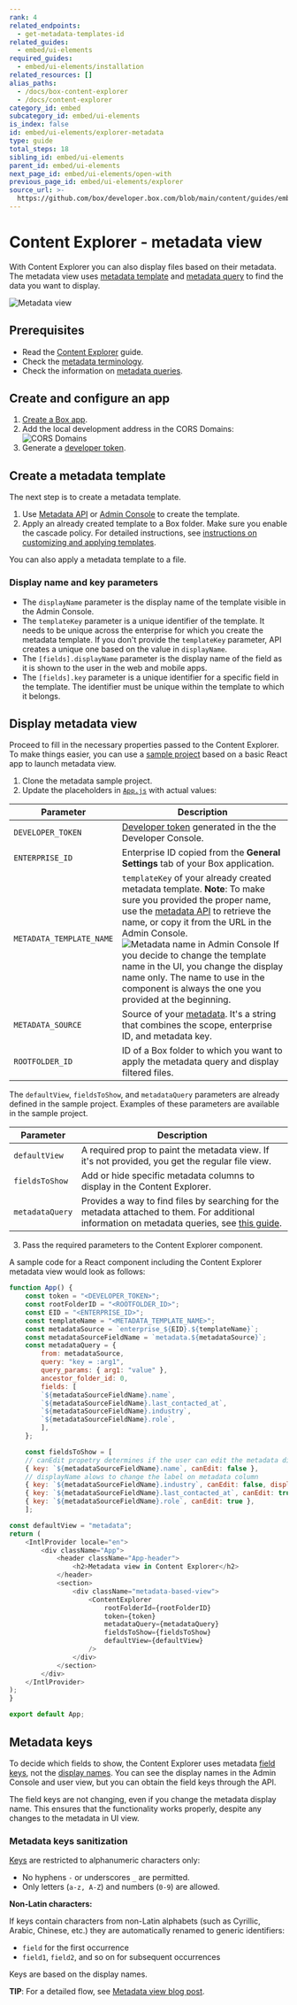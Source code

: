 ```yaml
---
rank: 4
related_endpoints:
  - get-metadata-templates-id
related_guides:
  - embed/ui-elements
required_guides:
  - embed/ui-elements/installation
related_resources: []
alias_paths:
  - /docs/box-content-explorer
  - /docs/content-explorer
category_id: embed
subcategory_id: embed/ui-elements
is_index: false
id: embed/ui-elements/explorer-metadata
type: guide
total_steps: 18
sibling_id: embed/ui-elements
parent_id: embed/ui-elements
next_page_id: embed/ui-elements/open-with
previous_page_id: embed/ui-elements/explorer
source_url: >-
  https://github.com/box/developer.box.com/blob/main/content/guides/embed/ui-elements/explorer-metadata.md
---
```

# Content Explorer - metadata view

With Content Explorer you can also display files based on their metadata.
The metadata view uses [metadata template][template] and [metadata query][metadata-query] to
find the data you want to display.

![Metadata view](./images/explorer-view.png)

## Prerequisites

* Read the [Content Explorer][explorer] guide.
* Check the [metadata terminology][terminology].
* Check the information on [metadata queries][metadata-query].

## Create and configure an app

1. [Create a Box app][box-app].
2. Add the local development address in the CORS Domains: ![CORS Domains](./images/box-app-cors.png)
3. Generate a [developer token][token].

## Create a metadata template

The next step is to create a metadata template.

1. Use [Metadata API][creating-templates-api] or [Admin Console][creating-templates-ui] to create the template.
2. Apply an already created template to a Box folder. Make sure you enable the
cascade policy. For detailed instructions, see
[instructions on customizing and applying templates][apply-templates].

<Message type='notice'>

You can also apply a metadata template to a file.

</Message>

### Display name and key parameters

* The `displayName` parameter is the display name of the template visible
in the Admin Console.
* The `templateKey` parameter is a unique identifier of the template. It needs 
to be unique across the enterprise for which you create the metadata template.
If you don't provide the `templateKey` parameter, API creates a unique one
based on the value in `displayName`.
* The `[fields].displayName` parameter is the display name of the field as it
is shown to the user in the web and mobile apps.
* The `[fields].key` parameter is a unique identifier for a specific field in
the template. The identifier must be unique within the template to which it
belongs.

## Display metadata view

Proceed to fill in the necessary properties passed to the Content Explorer.
To make things easier, you can use a [sample project][metadata-project] based on a basic React app to launch metadata view.

1. Clone the metadata sample project.
2. Update the placeholders in [`App.js`][appjs] with actual values:

| Parameter | Description |
| --- | --- |
| `DEVELOPER_TOKEN` | [Developer token][token] generated in the the Developer Console. |
| `ENTERPRISE_ID` | Enterprise ID copied from the **General Settings** tab of your Box application. |
| `METADATA_TEMPLATE_NAME`| `templateKey` of your already created metadata template. **Note**: To make sure you provided the proper name, use the [metadata API][get-template] to retrieve the name, or copy it from the URL in the Admin Console. ![Metadata name in Admin Console](./images/metadata-template-name.png) If you decide to change the template name in the UI, you change the display name only. The name to use in the component is always the one you provided at the beginning. |
| `METADATA_SOURCE` | Source of your [metadata][source]. It's a string that combines the scope, enterprise ID, and metadata key. |
| `ROOTFOLDER_ID` | ID of a Box folder to which you want to apply the metadata query and display filtered files. |

The `defaultView`, `fieldsToShow`, and `metadataQuery` parameters are already
defined in the sample project. Examples of these parameters are available in the sample project.

| Parameter | Description |
| --- | --- |
| `defaultView` | A required prop to paint the metadata view. If it's not provided, you get the regular file view. |
| `fieldsToShow` | Add or hide specific metadata columns to display in the Content Explorer. |
|`metadataQuery` | Provides a way to find files by searching for the metadata attached to them. For additional information on metadata queries, see [this guide][metadata-query]. |

3. Pass the required parameters to the Content Explorer component.

A sample code for a React component including the Content Explorer metadata view would look as follows:

```js
function App() {
    const token = "<DEVELOPER_TOKEN>";
    const rootFolderID = "<ROOTFOLDER_ID>";
    const EID = "<ENTERPRISE_ID>";
    const templateName = "<METADATA_TEMPLATE_NAME>";
    const metadataSource = `enterprise_${EID}.${templateName}`;
    const metadataSourceFieldName = `metadata.${metadataSource}`;
    const metadataQuery = {
    	from: metadataSource,
    	query: "key = :arg1",
    	query_params: { arg1: "value" },
    	ancestor_folder_id: 0,
    	fields: [
        `${metadataSourceFieldName}.name`,
        `${metadataSourceFieldName}.last_contacted_at`,
        `${metadataSourceFieldName}.industry`,
        `${metadataSourceFieldName}.role`,
        ],
    };

    const fieldsToShow = [
    // canEdit propetry determines if the user can edit the metadata directly from Content Explorer component
    { key: `${metadataSourceFieldName}.name`, canEdit: false },
    // displayName alows to change the label on metadata column
    { key: `${metadataSourceFieldName}.industry`, canEdit: false, displayName: "alias" },
    { key: `${metadataSourceFieldName}.last_contacted_at`, canEdit: true },
    { key: `${metadataSourceFieldName}.role`, canEdit: true },
    ];

const defaultView = "metadata";
return (
    <IntlProvider locale="en">
        <div className="App">
            <header className="App-header">
                <h2>Metadata view in Content Explorer</h2>
            </header>
            <section>
                <div className="metadata-based-view">
                    <ContentExplorer
                        rootFolderId={rootFolderID}
                        token={token}
                        metadataQuery={metadataQuery}
                        fieldsToShow={fieldsToShow}
                        defaultView={defaultView}
                    />
                </div>
            </section>
        </div>
    </IntlProvider>
);
}

export default App;
```

## Metadata keys

To decide which fields to show, the Content Explorer uses metadata
[field keys][field-key], not the [display names][display-name]. You can see the
display names in the Admin Console and user view, but you can obtain the field
keys through the API.

The field keys are not changing, even if you change the metadata display name.
This ensures that the functionality works properly, despite any changes to the
metadata in UI view.

### Metadata keys sanitization

[Keys][field-key] are restricted to alphanumeric characters only:

* No hyphens `-` or underscores `_` are permitted.
* Only letters (`a-z, A-Z`) and numbers (`0-9`) are allowed.

**Non-Latin characters:**

If keys contain characters from non-Latin alphabets (such as Cyrillic, Arabic,
Chinese, etc.) they are automatically renamed to generic identifiers:

* `field` for the first occurrence
* `field1`, `field2`, and so on for subsequent occurrences

Keys are based on the display names.

<Message type='notice'>

**TIP**: For a detailed flow, see [Metadata view blog post][blogpost].

</Message>

[terminology]: g://metadata/#metadata-terminology
[template]: r://get-metadata-templates-id
[explorer]: g:///embed/ui-elements/explorer
[blogpost]: https://medium.com/box-developer-blog/metadata-view-in-box-content-explorer-4978e47e97e9
[creating-templates-api]: g:///metadata/templates/create
[creating-templates-ui]: https://support.box.com/hc/en-us/articles/360044194033-Customizing-Metadata-Templates
[appjs]: https://github.com/box-community/content-explorer-metadata/blob/main/src/App.js
[box-app]: g:///applications/app-types
[token]: g://authentication/tokens/developer-tokens
[apply-templates]: https://support.box.com/hc/en-us/articles/360044196173-Using-Metadata
[metadata-project]: https://github.com/box-community/content-explorer-metadata/tree/main
[get-template]: e://metadata/templates/get/#get-a-metadata-template-by-name
[metadata-query]: g://metadata/queries
[get-id]: e://get-metadata-templates-id-id-schema/
[field-key]: e://post-metadata-templates-schema/#param-fields-key
[display-name]: e://post-metadata-templates-schema/#param-fields-displayName
[source]: g://metadata/scopes